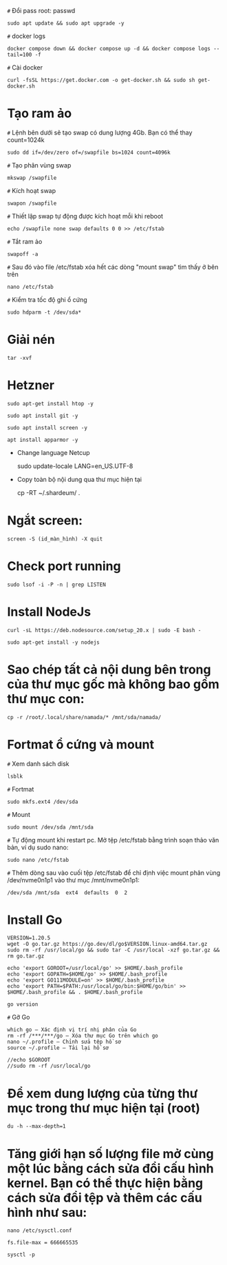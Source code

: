 `#` Đổi pass root: passwd

	sudo apt update && sudo apt upgrade -y

`#` docker logs

	docker compose down && docker compose up -d && docker compose logs --tail=100 -f

`#` Cài docker
 	
  	curl -fsSL https://get.docker.com -o get-docker.sh && sudo sh get-docker.sh
 
# Tạo ram ảo
`#` Lệnh bên dưới sẽ tạo swap có dung lượng 4Gb. Bạn có thể thay count=1024k

	sudo dd if=/dev/zero of=/swapfile bs=1024 count=4096k

`#` Tạo phân vùng swap

	mkswap /swapfile

`#` Kích hoạt swap

	swapon /swapfile

`#` Thiết lập swap tự động được kích hoạt mỗi khi reboot
	
	echo /swapfile none swap defaults 0 0 >> /etc/fstab

 `#` Tắt ram ảo 

 	swapoff -a

 `#` Sau đó vào file /etc/fstab xóa hết các dòng "mount swap" tìm thấy ở bên trên

  	nano /etc/fstab
   
 `#` Kiểm tra tốc độ ghi ổ cứng

	sudo hdparm -t /dev/sda*

 
# Giải nén

	tar -xvf
 
# Hetzner

	sudo apt-get install htop -y
	
	sudo apt install git -y
	
	sudo apt install screen -y
	
	apt install apparmor -y
	
- Change language Netcup

	sudo update-locale LANG=en_US.UTF-8
	
- Copy toàn bộ nội dung qua thư mục hiện tại

	cp -RT ~/.shardeum/ .
	
# Ngắt screen: 

	screen -S (id_màn_hình) -X quit
	
# Check port running

	sudo lsof -i -P -n | grep LISTEN

# Install NodeJs
    
    curl -sL https://deb.nodesource.com/setup_20.x | sudo -E bash -

    sudo apt-get install -y nodejs
# Sao chép tất cả nội dung bên trong của thư mục gốc mà không bao gồm thư mục con:

	cp -r /root/.local/share/namada/* /mnt/sda/namada/

# Fortmat ổ cứng và mount
`#` Xem danh sách disk

	lsblk
`#` Fortmat 

	sudo mkfs.ext4 /dev/sda

`#` Mount

  	sudo mount /dev/sda /mnt/sda

`#` Tự động mount khi restart pc. Mở tệp /etc/fstab bằng trình soạn thảo văn bản, ví dụ sudo nano:

	sudo nano /etc/fstab

`#` Thêm dòng sau vào cuối tệp /etc/fstab để chỉ định việc mount phân vùng /dev/nvme0n1p1 vào thư mục /mnt/nvme0n1p1:

	/dev/sda /mnt/sda  ext4  defaults  0  2
# Install Go

	VERSION=1.20.5
	wget -O go.tar.gz https://go.dev/dl/go$VERSION.linux-amd64.tar.gz
	sudo rm -rf /usr/local/go && sudo tar -C /usr/local -xzf go.tar.gz && rm go.tar.gz
 
	echo 'export GOROOT=/usr/local/go' >> $HOME/.bash_profile
	echo 'export GOPATH=$HOME/go' >> $HOME/.bash_profile
	echo 'export GO111MODULE=on' >> $HOME/.bash_profile
	echo 'export PATH=$PATH:/usr/local/go/bin:$HOME/go/bin' >> $HOME/.bash_profile && . $HOME/.bash_profile
 
	go version

`#` Gỡ Go
	
	which go – Xác định vị trí nhị phân của Go
	rm -rf /***/***/go – Xóa thư mục Go trên which go
	nano ~/.profile – Chỉnh sửa tệp hồ sơ
	source ~/.profile – Tải lại hồ sơ
 
 	//echo $GOROOT
	//sudo rm -rf /usr/local/go

 
# Để xem dung lượng của từng thư mục trong thư mục hiện tại (root)

	du -h --max-depth=1

# Tăng giới hạn số lượng file mở cùng một lúc bằng cách sửa đổi cấu hình kernel. Bạn có thể thực hiện bằng cách sửa đổi tệp và thêm các cấu hình như sau:

	nano /etc/sysctl.conf
 
	fs.file-max = 666665535

	sysctl -p
